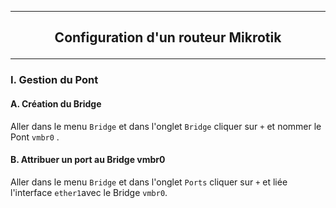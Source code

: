 ------------------------------------------------------------------------------------------------------------------------------------------------------------------------------------------------------------
## <p align='center'> Configuration d'un routeur Mikrotik </p>

------------------------------------------------------------------------------------------------------------------------------------------------------------------------------------------------------------
### I. Gestion du Pont
#### A. Création du Bridge
Aller dans le menu `Bridge` et dans l'onglet `Bridge` cliquer sur `+` et nommer le Pont `vmbr0` .

#### B. Attribuer un port au Bridge vmbr0
Aller dans le menu `Bridge` et dans l'onglet `Ports` cliquer sur `+` et liée l'interface `ether1`avec le Bridge `vmbr0`.
